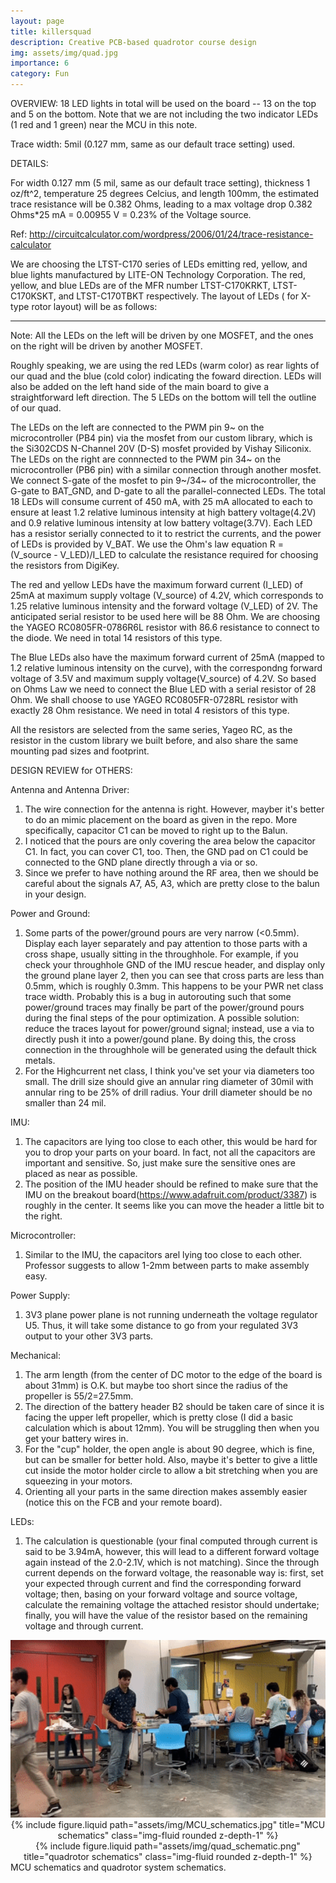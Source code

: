 ```yaml
---
layout: page
title: killersquad
description: Creative PCB-based quadrotor course design
img: assets/img/quad.jpg
importance: 6
category: Fun
---
```




OVERVIEW: 
18 LED lights in total will be used on the board -- 13 on the top and 5 on the bottom. Note that we are not including the two indicator LEDs (1 red and 1 green) near the MCU in this note.

Trace width: 5mil (0.127 mm, same as our default trace setting) used.



DETAILS:

For width 0.127 mm (5 mil, same as our default trace setting), thickness 1 oz/ft^2, temperature 25 degrees Celcius, and length 100mm, the estimated trace resistance will be 0.382 Ohms, leading to a max voltage drop 0.382 Ohms*25 mA = 0.00955 V = 0.23% of the Voltage source. 


Ref: http://circuitcalculator.com/wordpress/2006/01/24/trace-resistance-calculator

We are choosing the LTST-C170 series of LEDs emitting red, yellow, and blue lights manufactured by LITE-ON Technology Corporation. The red, yellow, and blue LEDs are of the MFR number LTST-C170KRKT, LTST-C170KSKT, and LTST-C170TBKT respectively.  The layout of LEDs ( for X-type rotor layout) will be as follows: 

*****************************************************************************************  
Note: All the LEDs on the left will be driven by one MOSFET, and the ones on the right will be driven by another MOSFET.

Roughly speaking, we are using the red LEDs (warm color) as rear lights of our quad and the blue (cold color) indicating the foward direction.  LEDs will also be added on the left hand side of the main board to give a straightforward left direction.  The 5 LEDs on the bottom will tell the outline of our quad.

The LEDs on the left are connected to the PWM pin 9~ on the microcontroller (PB4 pin) via the mosfet from our custom library, which is the Si302CDS N-Channel 20V (D-S) mosfet provided by Vishay Siliconix. The LEDs on the right are connnected to the PWM pin 34~ on the microcontroller (PB6 pin) with a similar connection through another mosfet. We connect S-gate of the mosfet to pin 9~/34~ of the microcontroller, the G-gate to BAT_GND, and D-gate to all the parallel-connected LEDs. The total 18 LEDs will consume current of 450 mA, with 25 mA allocated to each to ensure at least 1.2 relative luminous intensity at high battery voltage(4.2V) and 0.9 relative luminous intensity at low battery voltage(3.7V). Each LED has a resistor serially connected to it to restrict the currents, and the power of LEDs is provided by V_BAT. We use the Ohm's law equation R = (V_source - V_LED)/I_LED to calculate the resistance required for choosing the resistors from DigiKey. 

The red and yellow LEDs have the maximum forward current (I_LED) of 25mA at maximum supply voltage (V_source) of 4.2V, which corresponds to 1.25 relative luminous intensity and the forward voltage (V_LED) of 2V. The anticipated serial resistor to be used here will be 88 Ohm. We are choosing the YAGEO RC0805FR-0786R6L resistor with 86.6 resistance to connect to the diode. We need in total 14 resistors of this type.

The Blue LEDs also have the maximum forward current of 25mA (mapped to 1.2 relative luminous intensity on the curve), with the correspondng forward voltage of 3.5V and maximum supply voltage(V_source) of 4.2V. So based on Ohms Law we need to connect the Blue LED with a serial resistor of 28 Ohm. We shall choose to use YAGEO RC0805FR-0728RL resistor with exactly 28 Ohm resistance. We need in total 4 resistors of this type. 

All the resistors are selected from the same series, Yageo RC, as the resistor in the custom library we built before, and also share the same mounting pad sizes and footprint. 


DESIGN REVIEW for OTHERS:

Antenna and Antenna Driver:
1. The wire connection for the antenna is right. However, mayber it's better to do an mimic placement on the board as given in the repo. More specifically,  capacitor C1 can be moved to right up to the Balun.
2. I noticed that the pours are only covering the area below the capacitor C1. In fact, you can cover C1, too. Then, the GND pad on C1 could be connected to the GND plane directly through a via or so. 
3. Since we prefer to have nothing around the RF area, then we should be careful about the signals A7, A5, A3, which are pretty close to the balun in your design.

Power and Ground:
1. Some parts of the power/ground pours are very narrow (<0.5mm). Display each layer separately and pay attention to those parts with a cross shape, usually sitting in the throughhole. For example, if you check your throughhole GND of the IMU rescue header, and display only the ground plane layer 2, then you can see that cross parts are less than 0.5mm, which is roughly 0.3mm. This happens to be your PWR net class trace width. Probably this is a bug in autorouting such that some power/ground traces may finally be part of the power/ground pours during the final steps of the pour optimization. A possible solution: reduce the traces layout for power/ground signal; instead, use a via to directly push it into a power/gound plane. By doing this, the cross connection in the throughhole will be generated using the default thick metals.
2. For the Highcurrent net class, I think you've set your via diameters too small. The drill size should give an annular ring diameter of 30mil with annular ring to be 25% of drill radius. Your drill diameter should be no smaller than 24 mil.


IMU:
1. The capacitors are lying too close to each other, this would be hard for you to drop your parts on your board. In fact, not all the capacitors are important and sensitive. So, just make sure the sensitive ones are placed as near as possible. 
2. The position of the IMU header should be refined to make sure that the IMU on the breakout board(https://www.adafruit.com/product/3387) is roughly in the center. It seems like you can move the header a little bit to the right.

Microcontroller:
1. Similar to the IMU, the capacitors arel lying too close to each other. Professor suggests to allow 1-2mm between parts to make assembly easy.

Power Supply:
1. 3V3 plane power plane is not running underneath the voltage regulator U5. Thus, it will take some distance to go from your regulated 3V3 output to your other 3V3 parts.
 

Mechanical:
1. The arm length (from the center of DC motor to the edge of the board is about 31mm) is O.K. but maybe too short since the radius of the propeller is 55/2=27.5mm.  
2. The direction of the battery header B2 should be taken care of since it is facing the upper left propeller, which is pretty close (I did a basic calculation which is about 12mm). You will be struggling then when you get your battery wires in.
3. For the "cup" holder, the open angle is about 90 degree, which is fine, but can be smaller for better hold. Also, maybe it's better to give a little cut inside the motor holder circle to allow a bit stretching when you are squeezing in your motors.
4. Orienting all your parts in the same direction makes assembly easier (notice this on the FCB and your remote board).

LEDs:
1. The calculation is questionable (your final computed through current is said to be 3.94mA, however, this will lead to a different forward voltage again instead of the 2.0-2.1V, which is not matching). Since the through current depends on the forward voltage, the reasonable way is: first, set your expected through current and find the corresponding forward voltage; then, basing on your forward voltage and source voltage, calculate the remaining voltage the attached resistor should undertake; finally, you will have the value of the resistor based on the remaining voltage and through current.

<div class="row" align = "center">
        <img src="https://github.com/p5cao/p5cao.github.io/blob/master/assets/img/flying_gif.gif" alt="flying in class"  width="560" />
</div>


<div class="row" align = "center">
        {% include figure.liquid path="assets/img/MCU_schematics.jpg" title="MCU schematics" class="img-fluid rounded z-depth-1" %}
</div>

<div class="row" align = "center">
        {% include figure.liquid path="assets/img/quad_schematic.png" title="quadrotor schematics" class="img-fluid rounded z-depth-1" %}
</div>

<div class="caption">
    MCU schematics and quadrotor system schematics.
</div>

